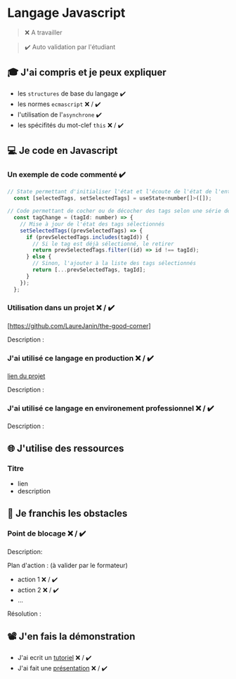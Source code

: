 # Langage Javascript

> ❌ A travailler

> ✔️ Auto validation par l'étudiant

## 🎓 J'ai compris et je peux expliquer

- les `structures` de base du langage  ✔️
- les normes `ecmascript` ❌ / ✔️
- l'utilisation de l'`asynchrone`  ✔️
- les spécifités du mot-clef `this` ❌ / ✔️

## 💻 Je code en Javascript

### Un exemple de code commenté ✔️

```javascript
// State permettant d'initialiser l'état et l'écoute de l'état de l'entité Tags qui est un tableau de tag
  const [selectedTags, setSelectedTags] = useState<number[]>([]);

// Code permettant de cocher ou de décocher des tags selon une série de conditions
  const tagChange = (tagId: number) => {
    // Mise à jour de l'état des tags sélectionnés
    setSelectedTags((prevSelectedTags) => {
      if (prevSelectedTags.includes(tagId)) {
        // Si le tag est déjà sélectionné, le retirer
        return prevSelectedTags.filter((id) => id !== tagId);
      } else {
        // Sinon, l'ajouter à la liste des tags sélectionnés
        return [...prevSelectedTags, tagId];
      }
    });
  };
```

### Utilisation dans un projet ❌ / ✔️

[https://github.com/LaureJanin/the-good-corner]

Description :

### J'ai utilisé ce langage en production ❌ / ✔️

[lien du projet](...)

Description :

### J'ai utilisé ce langage en environement professionnel ❌ / ✔️

Description :

## 🌐 J'utilise des ressources

### Titre

- lien
- description

## 🚧 Je franchis les obstacles

### Point de blocage ❌ / ✔️

Description:

Plan d'action : (à valider par le formateur)

- action 1 ❌ / ✔️
- action 2 ❌ / ✔️
- ...

Résolution :

## 📽️ J'en fais la démonstration

- J'ai ecrit un [tutoriel](...) ❌ / ✔️
- J'ai fait une [présentation](...) ❌ / ✔️


